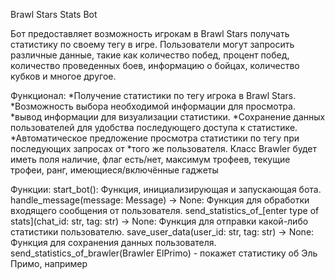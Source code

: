 Brawl Stars Stats Bot

Бот предоставляет возможность игрокам в Brawl Stars получать статистику по своему тегу в игре. Пользователи могут запросить различные данные, такие как количество побед, процент побед, количество проведенных боев, информацию о бойцах, количество кубков и многое другое.

Функционал:
*Получение статистики по тегу игрока в Brawl Stars.
*Возможность выбора необходимой информации для просмотра.
*вывод информации для визуализации статистики.
*Сохранение данных пользователей для удобства последующего доступа к статистике.
*Автоматическое предложение просмотра статистики по тегу при последующих запросах от *того же пользователя.
Класс Brawler будет иметь поля наличие, флаг есть/нет, максимум трофеев, текущие трофеи, ранг, имеющиеся/включённые гаджеты

Функции:
start_bot(): Функция, инициализирующая и запускающая бота.
handle_message(message: Message) -> None: Функция для обработки входящего сообщения от пользователя.
send_statistics_of_[enter type of stats](chat_id: str, tag: str) -> None: Функция для отправки какой-либо статистики пользователю.
save_user_data(user_id: str, tag: str) -> None: Функция для сохранения данных пользователя.
send_statistics_of_brawler(Brawler ElPrimo) - покажет статистику об Эль Примо, например
